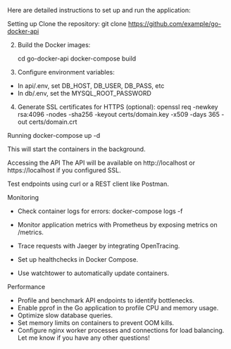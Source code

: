 Here are detailed instructions to set up and run the application:

Setting up
Clone the repository:
    git clone https://github.com/example/go-docker-api

2. Build the Docker images:

    cd go-docker-api
    docker-compose build

3.  Configure environment variables:

- In api/.env, set DB_HOST, DB_USER, DB_PASS, etc
- In db/.env, set the MYSQL_ROOT_PASSWORD

4. Generate SSL certificates for HTTPS (optional):
    openssl req -newkey rsa:4096 -nodes -sha256 -keyout certs/domain.key -x509 -days 365 -out certs/domain.crt

Running
    docker-compose up -d

This will start the containers in the background.

Accessing the API
The API will be available on http://localhost or https://localhost if you configured SSL.

Test endpoints using curl or a REST client like Postman.

Monitoring
- Check container logs for errors:
    docker-compose logs -f

- Monitor application metrics with Prometheus by exposing metrics on /metrics.
- Trace requests with Jaeger by integrating OpenTracing.
- Set up healthchecks in Docker Compose.
- Use watchtower to automatically update containers.

Performance
- Profile and benchmark API endpoints to identify bottlenecks.
- Enable pprof in the Go application to profile CPU and memory usage.
- Optimize slow database queries.
- Set memory limits on containers to prevent OOM kills.
- Configure nginx worker processes and connections for load balancing.
Let me know if you have any other questions!
